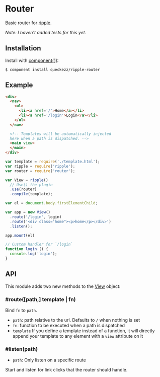 
# Router

Basic router for [ripple](https://github.com/ripplejs/ripple).

_Note: I haven't added tests for this yet._

## Installation

  Install with [component(1)](http://component.io):

  ```
  $ component install queckezz/ripple-router
  ```

## Example

```html
<div>
  <nav>
    <ul>
      <li><a href='/'>Home</a></li>
      <li><a href='/login'>Login</a></li>
    </ul>
  </nav>

  <!-- Templates will be automatically injected
  here when a path is dispatched. -->
  <main view>
  </main>
</div>
```

```js
var template = require('./template.html');
var ripple = require('ripple');
var router = require('router');

var View = ripple()
  // Use() the plugin
  .use(router)
  .compile(template);

var el = document.body.firstElementChild;

var app = new View()
  .route('/login', login)
  .route('<div class="home"><p>home</p></div>')
  .listen();

app.mount(el)

// Custom handler for `/login`
function login () {
  console.log('login');
}
```

## API

This module adds two new methods to the [View](https://github.com/ripplejs/view) object:

### #route([path,] template | fn)

Bind `fn` to `path`.

* `path`: path relative to the url. Defaults to `/` when nothing is set
* `fn`: function to be executed when a path is dispatched
* `template` If you define a template instead of a function, it will directly append your template to any element with a `view` attribute on it

### #listen(path)

* `path`: Only listen on a specific route

Start and listen for link clicks that the router should handle.
